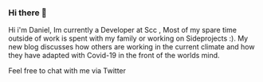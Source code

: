 ### Hi there 👋

Hi i'm Daniel,
Im currently a Developer at Scc , Most of my spare time outside of work is spent with my family or working on Sideprojects :). My new blog discusses how others are working in the current climate and how they have adapted with Covid-19 in the front of the worlds mind.

Feel free to chat with me via Twitter

<!--
**iiCe89/iiCe89** is a ✨ _special_ ✨ repository because its `README.md` (this file) appears on your GitHub profile.

Here are some ideas to get you started:

- 🔭 I’m currently working on ...
- 🌱 I’m currently learning ...
- 👯 I’m looking to collaborate on ...
- 🤔 I’m looking for help with ...
- 💬 Ask me about ...
- 📫 How to reach me: ...
- 😄 Pronouns: ...
- ⚡ Fun fact: ...
-->
